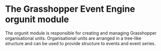 # The Grasshopper Event Engine orgunit module

The orgunit module is responsible for creating and managing Grasshopper organisational units.
Organisational units are arranged in a tree-like structure and can be used to provide structure to events and event series.
